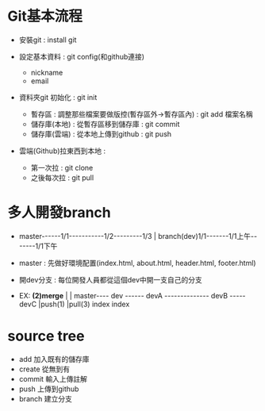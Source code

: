 # Git基本流程

- 安裝git : install git
- 設定基本資料 : git config(和github連接)
    - nickname
    - email
- 資料夾git 初始化 : git init
    - 暫存區 : 調整那些檔案要做版控(暫存區外->暫存區內) : git add 檔案名稱
    - 儲存庫(本地) : 從暫存區移到儲存庫   : git commit
    - 儲存庫(雲端) : 從本地上傳到github   : git push

- 雲端(Github)拉東西到本地 : 
    - 第一次拉 : git clone
    - 之後每次拉 : git pull

# 多人開發branch

- master------1/1-----------1/2---------1/3
               |
             branch(dev)1/1-------1/1上午-------1/1下午     

- master : 先做好環境配置(index.html, about.html, header.html, footer.html)
- 開dev分支 : 每位開發人員都從這個dev中開一支自己的分支

- EX:
            __(2)merge__
            |          |
master---- dev ------ devA -------------- devB -----devC
                       |push(1)             |pull(3)
                      index                index


# source tree
- add 加入既有的儲存庫
- create 從無到有
- commit 輸入上傳註解
- push  上傳到github
- branch 建立分支

